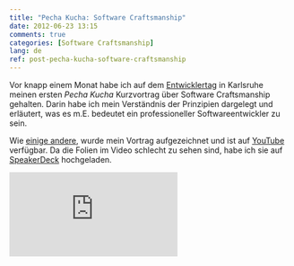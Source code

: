 ```yaml
---
title: "Pecha Kucha: Software Craftsmanship"
date: 2012-06-23 13:15
comments: true
categories: [Software Craftsmanship]
lang: de
ref: post-pecha-kucha-software-craftsmanship
---
```


Vor knapp einem Monat habe ich auf dem [Entwicklertag](http://entwicklertag.de/) in Karlsruhe meinen ersten _Pecha Kucha_ Kurzvortrag über Software Craftsmanship gehalten. Darin habe ich mein Verständnis der Prinzipien dargelegt und erläutert, was es m.E. bedeutet ein professioneller Softwareentwickler zu sein.

<!--more-->

Wie [einige andere](http://www.youtube.com/user/andrenaobjects), wurde mein Vortrag aufgezeichnet und ist auf [YouTube](http://www.youtube.com/watch?v=oljTjizjKdM) verfügbar. Da die Folien im Video schlecht zu sehen sind, habe ich sie auf [SpeakerDeck](https://speakerdeck.com/u/marcphilipp/p/pecha-kucha-software-craftsmanship) hochgeladen.

<div class="row">
  <div class="col-md-6">
		<div class="embed-responsive embed-responsive-4by3">
		  <iframe src="http://www.youtube.com/embed/oljTjizjKdM?rel=0" frameborder="0" allowfullscreen></iframe>
		</div>
  </div>
  <div class="col-md-6">
		<script async class="speakerdeck-embed" data-id="4fe5a5d04252c80021027e97" data-ratio="1.3333333333333333" src="//speakerdeck.com/assets/embed.js"></script>
  </div>
</div>
